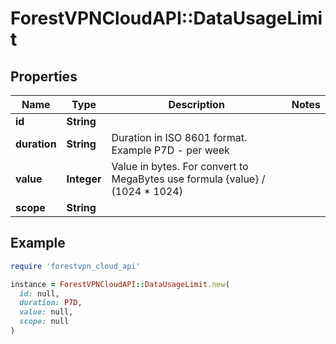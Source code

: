 # ForestVPNCloudAPI::DataUsageLimit

## Properties

| Name | Type | Description | Notes |
| ---- | ---- | ----------- | ----- |
| **id** | **String** |  |  |
| **duration** | **String** | Duration in ISO 8601 format. Example P7D - per week |  |
| **value** | **Integer** | Value in bytes. For convert to MegaBytes use formula {value} / (1024 * 1024) |  |
| **scope** | **String** |  |  |

## Example

```ruby
require 'forestvpn_cloud_api'

instance = ForestVPNCloudAPI::DataUsageLimit.new(
  id: null,
  duration: P7D,
  value: null,
  scope: null
)
```

